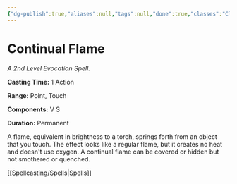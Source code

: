 ```yaml
---
{"dg-publish":true,"aliases":null,"tags":null,"done":true,"classes":"Cleric, Wizard, Artificer, Artificer (Revisited), Artificer,","spellLevel":2,"school":"Evocation","source":"PHB","permalink":"/spells/continual-flame/","dgHomeLink":false,"dgPassFrontmatter":true}
---
```


# Continual Flame
*A 2nd Level Evocation Spell.*

**Casting Time:** 1 Action

**Range:** Point, Touch

**Components:** V S 

**Duration:** Permanent

A flame, equivalent in brightness to a torch, springs forth from an object that you touch. The effect looks like a regular flame, but it creates no heat and doesn't use oxygen. A continual flame can be covered or hidden but not smothered or quenched.

[[Spellcasting/Spells|Spells]]